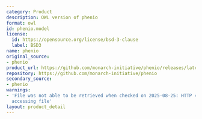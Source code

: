```yaml
---
category: Product
description: OWL version of phenio
format: owl
id: phenio.model
license:
  id: https://opensource.org/license/bsd-3-clause
  label: BSD3
name: phenio
original_source:
- phenio
product_url: https://github.com/monarch-initiative/phenio/releases/latest/download/phenio.owl
repository: https://github.com/monarch-initiative/phenio
secondary_source:
- phenio
warnings:
- 'File was not able to be retrieved when checked on 2025-08-25: HTTP 404 error when
  accessing file'
layout: product_detail
---
```

